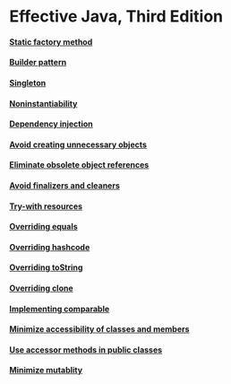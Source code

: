 # Effective Java, Third Edition

#### [Static factory method](https://github.com/jollyboss123/effective-java-3e/tree/master/src/effectivejava/chapter2/item1)
#### [Builder pattern](https://github.com/jollyboss123/effective-java-3e/tree/master/src/effectivejava/chapter2/item2)
#### [Singleton](https://github.com/jollyboss123/effective-java-3e/tree/master/src/effectivejava/chapter2/item3)
#### [Noninstantiability](https://github.com/jollyboss123/effective-java-3e/tree/master/src/effectivejava/chapter2/item4)
#### [Dependency injection](https://github.com/jollyboss123/effective-java-3e/tree/master/src/effectivejava/chapter2/item5)
#### [Avoid creating unnecessary objects](https://github.com/jollyboss123/effective-java-3e/tree/master/src/effectivejava/chapter2/item6)
#### [Eliminate obsolete object references](https://github.com/jollyboss123/effective-java-3e/tree/master/src/effectivejava/chapter2/item7)
#### [Avoid finalizers and cleaners](https://github.com/jollyboss123/effective-java-3e/tree/master/src/effectivejava/chapter2/item8)
#### [Try-with resources](https://github.com/jollyboss123/effective-java-3e/tree/master/src/effectivejava/chapter2/item9)
#### [Overriding equals](https://github.com/jollyboss123/effective-java-3e/tree/master/src/effectivejava/chapter3/item10)
#### [Overriding hashcode](https://github.com/jollyboss123/effective-java-3e/tree/master/src/effectivejava/chapter3/item11)
#### [Overriding toString](https://github.com/jollyboss123/effective-java-3e/tree/master/src/effectivejava/chapter3/item12)
#### [Overriding clone](https://github.com/jollyboss123/effective-java-3e/tree/master/src/effectivejava/chapter3/item13)
#### [Implementing comparable](https://github.com/jollyboss123/effective-java-3e/tree/master/src/effectivejava/chapter3/item14)
#### [Minimize accessibility of classes and members](https://github.com/jollyboss123/effective-java-3e/tree/master/src/effectivejava/chapter4/item15)
#### [Use accessor methods in public classes](https://github.com/jollyboss123/effective-java-3e/tree/master/src/effectivejava/chapter4/item16)
#### [Minimize mutablity](https://github.com/jollyboss123/effective-java-3e/tree/master/src/effectivejava/chapter4/item17)
